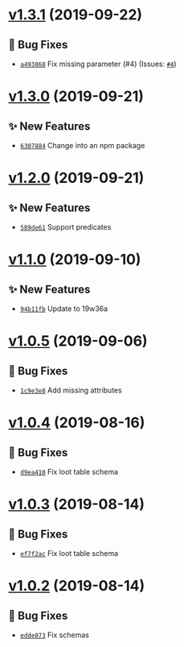 # [v1.3.1](https://github.com/SPGoding/vscode-datapack-helper-plus-json/compare/v1.3.0...v1.3.1) (2019-09-22)

## 🐛 Bug Fixes
- [`a493868`](https://github.com/SPGoding/vscode-datapack-helper-plus-json/commit/a493868)  Fix missing parameter (#4) (Issues: [`#4`](https://github.com/SPGoding/vscode-datapack-helper-plus-json/issues/4))

# [v1.3.0](https://github.com/SPGoding/vscode-datapack-helper-plus-json/compare/v1.2.0...v1.3.0) (2019-09-21)

## ✨ New Features
- [`6307884`](https://github.com/SPGoding/vscode-datapack-helper-plus-json/commit/6307884)  Change into an npm package

# [v1.2.0](https://github.com/SPGoding/vscode-datapack-helper-plus-json/compare/v1.1.0...v1.2.0) (2019-09-21)

## ✨ New Features
- [`589de61`](https://github.com/SPGoding/vscode-datapack-helper-plus-json/commit/589de61)  Support predicates

# [v1.1.0](https://github.com/SPGoding/vscode-datapack-helper-plus-json/compare/v1.0.5...v1.1.0) (2019-09-10)

## ✨ New Features
- [`94b11fb`](https://github.com/SPGoding/vscode-datapack-helper-plus-json/commit/94b11fb)  Update to 19w36a

# [v1.0.5](https://github.com/SPGoding/vscode-datapack-helper-plus-json/compare/v1.0.4...v1.0.5) (2019-09-06)

## 🐛 Bug Fixes
- [`1c9e3e8`](https://github.com/SPGoding/vscode-datapack-helper-plus-json/commit/1c9e3e8)  Add missing attributes

# [v1.0.4](https://github.com/SPGoding/vscode-datapack-helper-plus-json/compare/v1.0.3...v1.0.4) (2019-08-16)

## 🐛 Bug Fixes
- [`d9ea410`](https://github.com/SPGoding/vscode-datapack-helper-plus-json/commit/d9ea410)  Fix loot table schema

# [v1.0.3](https://github.com/SPGoding/vscode-datapack-helper-plus-json/compare/v1.0.2...v1.0.3) (2019-08-14)

## 🐛 Bug Fixes
- [`ef7f2ac`](https://github.com/SPGoding/vscode-datapack-helper-plus-json/commit/ef7f2ac)  Fix loot table schema

# [v1.0.2](https://github.com/SPGoding/vscode-datapack-helper-plus-json/compare/v1.0.1...v1.0.2) (2019-08-14)

## 🐛 Bug Fixes
- [`edde073`](https://github.com/SPGoding/vscode-datapack-helper-plus-json/commit/edde073)  Fix schemas
